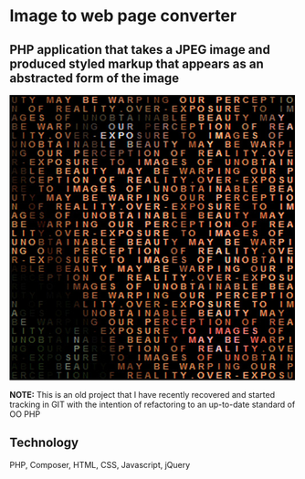 
# Image to web page converter

## PHP application that takes a JPEG image and produced styled markup that appears as an abstracted form of the image

![Alt text](/public_html/images/Pixels-Screen-Shot.jpg "Sample image of generated web page")

**NOTE:** This is an old project that I have recently recovered and started tracking in GIT with the intention of refactoring to an up-to-date standard of OO PHP

## Technology

PHP, Composer, HTML, CSS, Javascript, jQuery 
